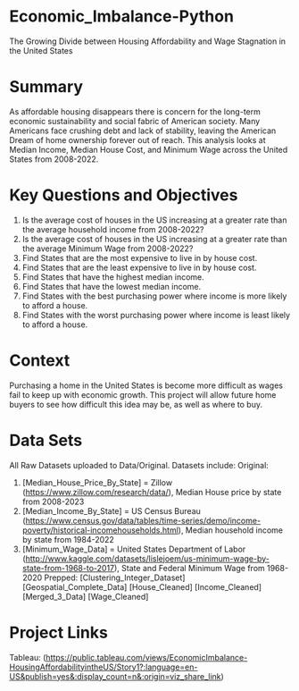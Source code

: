 # Economic_Imbalance-Python
The Growing Divide between Housing Affordability and Wage Stagnation in the United States 

# Summary
As affordable housing disappears there is concern for the long-term economic sustainability and social fabric of American society. Many Americans face crushing debt and lack of stability, leaving the American Dream of home ownership forever out of reach.
This analysis looks at Median Income, Median House Cost, and Minimum Wage across the United States from 2008-2022.

# Key Questions and Objectives
1) Is the average cost of houses in the US increasing at a greater rate than the average household income from 2008-2022?
2) Is the average cost of houses in the US increasing at a greater rate than the average Minimum Wage from 2008-2022?
3) Find States that are the most expensive to live in by house cost.
4) Find States that are the least expensive to live in by house cost.
5) Find States that have the highest median income.
6) Find States that have the lowest median income.
7) Find States with the best purchasing power where income is more likely to afford a house.
8) Find States with the worst purchasing power where income is least likely to afford a house.

# Context
Purchasing a home in the United States is become more difficult as wages fail to keep up with economic growth. This project will allow future home buyers to see how difficult this idea may be, as well as where to buy.


# Data Sets
All Raw Datasets uploaded to Data/Original. Datasets include:
Original:
1) [Median_House_Price_By_State] = Zillow (https://www.zillow.com/research/data/), Median House price by state from 2008-2023 
2) [Median_Income_By_State] = US Census Bureau (https://www.census.gov/data/tables/time-series/demo/income-poverty/historical-incomehouseholds.html), Median household income by state from 1984-2022
3) [Minimum_Wage_Data] = United States Department of Labor (http://www.kaggle.com/datasets/lislejoem/us-minimum-wage-by-state-from-1968-to-2017), State and Federal Minimum Wage from 1968-2020
Prepped:
[Clustering_Integer_Dataset]
[Geospatial_Complete_Data]
[House_Cleaned]
[Income_Cleaned]
[Merged_3_Data]
[Wage_Cleaned]


# Project Links
Tableau: (https://public.tableau.com/views/EconomicImbalance-HousingAffordabilityintheUS/Story1?:language=en-US&publish=yes&:display_count=n&:origin=viz_share_link)
